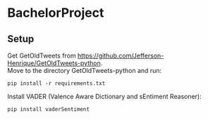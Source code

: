 # BachelorProject

## Setup
Get GetOldTweets from https://github.com/Jefferson-Henrique/GetOldTweets-python.  
Move to the directory GetOldTweets-python and run:  
```
pip install -r requirements.txt
```

Install VADER (Valence Aware Dictionary and sEntiment Reasoner):  

```
pip install vaderSentiment
```
